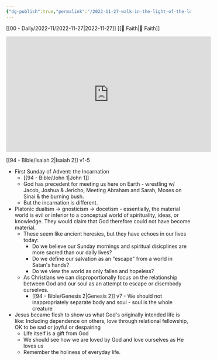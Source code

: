 ```yaml
---
{"dg-publish":true,"permalink":"/2022-11-27-walk-in-the-light-of-the-lord/"}
---
```



[[00 - Daily/2022-11/2022-11-27\|2022-11-27]] [[📘 Faith\|📘 Faith]]

<iframe width="560" height="315" src="https://www.youtube.com/embed/_1TC6L26iBw" title="YouTube video player" frameborder="0" allow="accelerometer; autoplay; clipboard-write; encrypted-media; gyroscope; picture-in-picture" allowfullscreen></iframe>

[[94 - Bible/Isaiah 2\|Isaiah 2]] v1-5

* First Sunday of Advent: the Incarnation
    * [[94 - Bible/John 1\|John 1]]
    * God has precedent for meeting us here on Earth - wrestling w/ Jacob, Joshua & Jericho, Meeting Abraham and Sarah, Moses on Sinai & the burning bush.
    * But the incarnation is different.
* Platonic dualism -> gnosticism -> docetism - essentially, the material world is evil or inferior to a conceptual world of spirituality, ideas, or knowledge. They would claim that God therefore could not have become material.
    * These seem like ancient heresies, but they have echoes in our lives today:
        * Do we believe our Sunday mornings and spiritual disicplines are more sacred than our daily lives?
        * Do we define our salvation as an "escape" from a world in Satan's hands?
        * Do we view the world as only fallen and hopeless?
    * As Christians we can disproportionally focus on the relationship between God and our soul as an attempt to escape or disembody ourselves.
        * [[94 - Bible/Genesis 2\|Genesis 2]] v7 - We should not inappropriately separate body and soul - soul is the whole creature
* Jesus became flesh to show us what God's originally intended life is like: Including dependence on others, love through relational fellowship, OK to be sad or joyful or despairing
    * Life itself is a gift from God
    * We should see how we are loved by God and love ourselves as He loves us
    * Remember the holiness of everyday life.